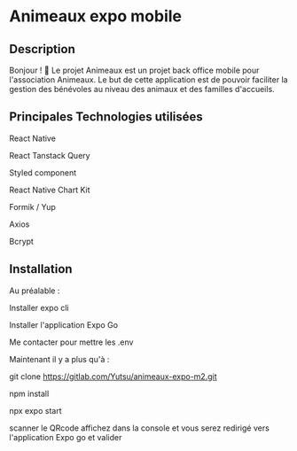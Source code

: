 # Animeaux expo mobile

## Description

Bonjour ! 👋
Le projet Animeaux est un projet back office mobile pour l'association Animeaux.
Le but de cette application est de pouvoir faciliter la gestion des bénévoles au niveau des animaux et des familles d'accueils.

## Principales Technologies utilisées

React Native

React Tanstack Query

Styled component

React Native Chart Kit

Formik / Yup

Axios

Bcrypt

## Installation

Au préalable :

Installer expo cli

Installer l'application Expo Go

Me contacter pour mettre les .env

Maintenant il y a plus qu'à :

git clone https://gitlab.com/Yutsu/animeaux-expo-m2.git

npm install

npx expo start

scanner le QRcode affichez dans la console et vous serez redirigé vers l'application Expo go et valider

